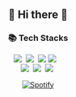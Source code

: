 <h2 align="center">👋 Hi there 👋</h2>
<h3 align="center">📚 Tech Stacks </h3>
<p align="center">
  <img src="https://img.shields.io/badge/React-007396?style=flat-square&logo=React&logoColor=white"/></a>&nbsp
  <img src="https://img.shields.io/badge/Next.js-3766AB?style=flat-square&logo=Next.js&logoColor=white"/></a>&nbsp 
  <img src="https://img.shields.io/badge/Javascript-ffb13b?style=flat-square&logo=javascript&logoColor=white"/>
    <img src="https://img.shields.io/badge/TypeScript-3178C6?style=flat-square&logo=TypeScript&logoColor=white"/></a>&nbsp 
</a>&nbsp 
  <br>
  <img src="https://img.shields.io/badge/style-component-6DB33F?style=flat-square&logo=style-component&logoColor=white"/></a>&nbsp
  <img src="https://img.shields.io/badge/Tailwind-6DB33F?style=flat-square&logo=Tailwind&logoColor=white"/></a>&nbsp 
  <img src="https://img.shields.io/badge/Recoil-339933?style=flat-square&logo=Recoil&logoColor=white"/></a>&nbsp
  <br>
</p>


<div align="center" style="text-align:center">
    
[![Spotify](https://spotify-github-readme.vercel.app/api/spotify)](https://open.spotify.com/artist/66CXWjxzNUsdJxJ2JdwvnR)
    
</div>
